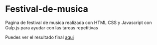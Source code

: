 # Festival-de-musica

Pagina de festival de musica realizada con HTML CSS y Javascript con Gulp.js para ayudar con las tareas repetitivas

Puedes ver el resultado final [aqui](https://agustinesco.github.io/Festival-de-musica/)
